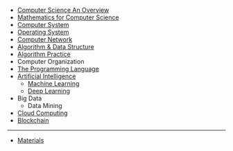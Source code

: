 
 
* [Computer Science An Overview](https://github.com/MingxiaGuo/Computer-Science/tree/master/Computer_Science_an_Overview)	 
* [Mathematics for Computer Science](https://github.com/MingxiaGuo/Computer-Science/tree/master/Mathematics_for_Computer_Science)
* [Computer System](https://github.com/MingxiaGuo/Computer-Science/tree/master/Computer_System)
* [Operating System](https://github.com/MingxiaGuo/Computer-Science/tree/master/Operating_System)
* [Computer Network](https://github.com/MingxiaGuo/Computer-Science/tree/master/Computer_Network) 
* [Algorithm & Data Structure](https://github.com/MingxiaGuo/Computer-Science/tree/master/Algorithm-Data_Structure)
* [Algorithm Practice](https://github.com/MingxiaGuo/Computer-Science/tree/master/Algorithm_Practice)
* Computer Organization		
* [The Programming Language](https://github.com/MingxiaGuo/Computer-Science/tree/master/The_Programming_Language) 
* [Artificial Intelligence](https://github.com/MingxiaGuo/Computer-Science/tree/master/Artificial_Intelligence)
   * [Machine Learning](https://github.com/MingxiaGuo/Computer-Science/tree/master/Machine_Learning)
   * [Deep Learning](Deep_Learning)
* Big Data		
   * Data Mining		 
* [Cloud Computing](https://github.com/MingxiaGuo/Computer-Science/tree/master/Cloud_Computing) 
* [Blockchain](https://github.com/MingxiaGuo/Computer-Science/tree/master/Blockchain)
---
* [Materials](https://github.com/MingxiaGuo/Computer-Science/tree/master/Materials.md)


